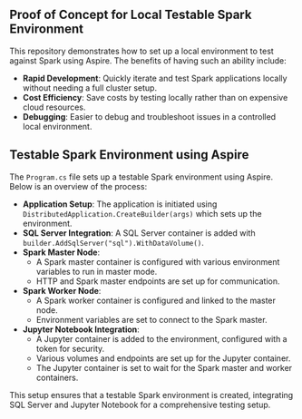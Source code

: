 ## Proof of Concept for Local Testable Spark Environment

This repository demonstrates how to set up a local environment to test against Spark using Aspire. The benefits of having such an ability include:

- **Rapid Development**: Quickly iterate and test Spark applications locally without needing a full cluster setup.
- **Cost Efficiency**: Save costs by testing locally rather than on expensive cloud resources.
- **Debugging**: Easier to debug and troubleshoot issues in a controlled local environment.

## Testable Spark Environment using Aspire

The `Program.cs` file sets up a testable Spark environment using Aspire. Below is an overview of the process:

- **Application Setup**: The application is initiated using `DistributedApplication.CreateBuilder(args)` which sets up the environment.
- **SQL Server Integration**: A SQL Server container is added with `builder.AddSqlServer("sql").WithDataVolume()`.
- **Spark Master Node**:
  - A Spark master container is configured with various environment variables to run in master mode.
  - HTTP and Spark master endpoints are set up for communication.
- **Spark Worker Node**:
  - A Spark worker container is configured and linked to the master node.
  - Environment variables are set to connect to the Spark master.
- **Jupyter Notebook Integration**:
  - A Jupyter container is added to the environment, configured with a token for security.
  - Various volumes and endpoints are set up for the Jupyter container.
  - The Jupyter container is set to wait for the Spark master and worker containers.

This setup ensures that a testable Spark environment is created, integrating SQL Server and Jupyter Notebook for a comprehensive testing setup.
